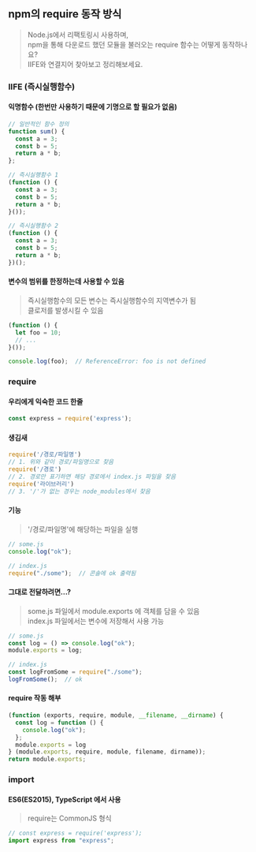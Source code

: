 ## npm의 require 동작 방식
> Node.js에서 리팩토링시 사용하며,    
> npm을 통해 다운로드 했던 모듈을 불러오는 require 함수는 어떻게 동작하나요?    
> IIFE와 연결지어 찾아보고 정리해보세요.

### IIFE (즉시실행함수)
#### 익명함수 (한번만 사용하기 때문에 기명으로 할 필요가 없음)
```javascript
// 일반적인 함수 정의
function sum() {
  const a = 3;
  const b = 5;
  return a * b;
};

// 즉시실행함수 1
(function () {
  const a = 3;
  const b = 5;
  return a * b;
}());

// 즉시실행함수 2
(function () {
  const a = 3;
  const b = 5;
  return a * b;
})();
```
#### 변수의 범위를 한정하는데 사용할 수 있음   
> 즉시실행함수의 모든 변수는 즉시실행함수의 지역변수가 됨   
> 클로저를 발생시킬 수 있음
```javascript
(function () {
  let foo = 10;
  // ...
}());

console.log(foo);  // ReferenceError: foo is not defined
```

### require
#### 우리에게 익숙한 코드 한줄
```javascript
const express = require('express');
```
#### 생김새
```javascript
require('/경로/파일명')
// 1. 위와 같이 경로/파일명으로 찾음
require('/경로')
// 2. 경로만 표기하면 해당 경로에서 index.js 파일을 찾음
require('라이브러리')
// 3. '/'가 없는 경우는 node_modules에서 찾음
```
#### 기능
> '/경로/파일명'에 해당하는 파일을 실행
```javascript
// some.js
console.log("ok");
```
```javascript
// index.js
require("./some");  // 콘솔에 ok 출력됨
```
#### 그대로 전달하려면...?
> some.js 파일에서 module.exports 에 객체를 담을 수 있음    
> index.js 파일에서는 변수에 저장해서 사용 가능 
```javascript
// some.js
const log = () => console.log("ok");
module.exports = log;
```
```javascript
// index.js
const logFromSome = require("./some");  
logFromSome();  // ok
```
#### require 작동 해부
```javascript
(function (exports, require, module, __filename, __dirname) {
  const log = function () {
    console.log("ok");
  };
  module.exports = log
} (module.exports, require, module, filename, dirname));
return module.exports;
```

### import
#### ES6(ES2015), TypeScript 에서 사용
> require는 CommonJS 형식
```javascript
// const express = require('express');
import express from "express";
```
